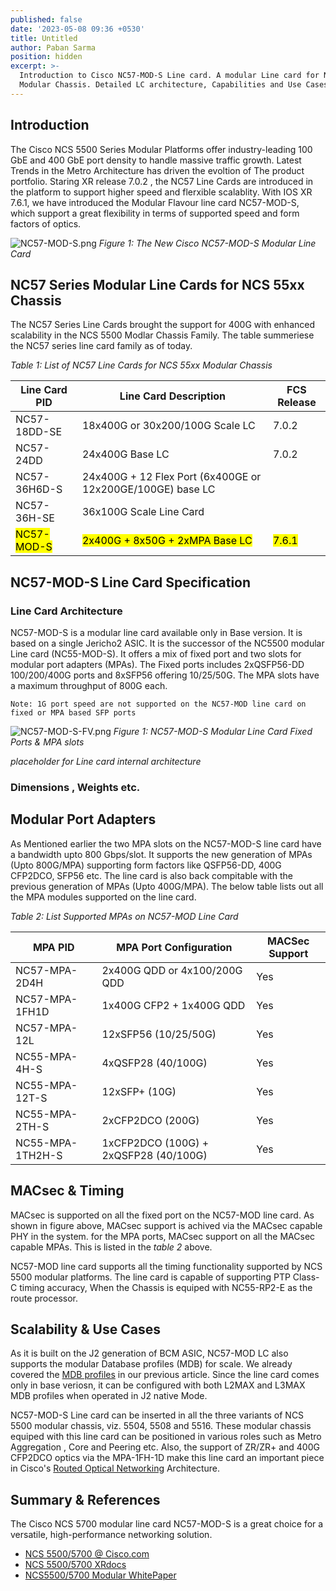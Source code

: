 ```yaml
---
published: false
date: '2023-05-08 09:36 +0530'
title: Untitled
author: Paban Sarma
position: hidden
excerpt: >-
  Introduction to Cisco NC57-MOD-S Line card. A modular Line card for NCS 5500
  Modular Chassis. Detailed LC architecture, Capabilities and Use Cases.
---
```

## Introduction

The Cisco NCS 5500 Series Modular Platforms offer industry-leading 100 GbE and 400 GbE port density to handle massive traffic growth. Latest Trends in the Metro Architecture has driven the evoltion of The product portfolio. Staring XR release 7.0.2 , the NC57 Line Cards are introduced in the platform to support higher speed and flerxible scalablity. With IOS XR 7.6.1, we have introduced the Modular Flavour line card NC57-MOD-S, which support a great flexibility in terms of supported speed and form factors of optics. 

![NC57-MOD-S.png]({{site.baseurl}}/images/NC57-MOD-S.png)
_Figure 1: The New Cisco NC57-MOD-S Modular Line Card_


## NC57 Series  Modular Line Cards for NCS 55xx Chassis
The NC57 Series Line Cards brought the support for 400G with enhanced scalability in the NCS 5500 Modlar Chassis Family. The table summeriese the NC57 series line card family as of today. 


*_Table 1: List of NC57 Line Cards for NCS 55xx Modular Chassis_*

| Line Card PID | Line Card Description | FCS Release |
|---------------|-----------------------|-------------|
| NC57-18DD-SE |18x400G or 30x200/100G Scale LC| 7.0.2|
|NC57-24DD | 24x400G Base LC | 7.0.2 |
| NC57-36H6D-S | 24x400G + 12 Flex Port (6x400GE or 12x200GE/100GE) base LC| |
| NC57-36H-SE |36x100G Scale Line Card ||
|<mark>NC57-MOD-S</mark>| <mark>2x400G + 8x50G + 2xMPA Base LC </mark> |<mark>7.6.1</mark>| 


## NC57-MOD-S Line Card Specification


### Line Card Architecture

NC57-MOD-S is a modular line card available only in Base version. It is based on a single Jericho2 ASIC. It is the successor of the NC5500 modular Line card (NC55-MOD-S). It offers a mix of fixed port and two slots for modular port adapters (MPAs). The Fixed ports includes 2xQSFP56-DD 100/200/400G ports and 8xSFP56 offering 10/25/50G. The MPA slots have a maximum throughput of 800G each. 

`Note: 1G port speed are not supported on the NC57-MOD line card on fixed or MPA based SFP ports`

![NC57-MOD-S-FV.png]({{site.baseurl}}/images/NC57-MOD-S-FV.png)
_Figure 1: NC57-MOD-S Modular Line Card Fixed Ports & MPA slots_


_placeholder for Line card internal architecture_


### Dimensions , Weights etc.

## Modular Port Adapters
As Mentioned earlier the two MPA slots on the NC57-MOD-S line card have a bandwidth upto 800 Gbps/slot. It supports the new generation of MPAs (Upto 800G/MPA) supporting form factors like QSFP56-DD, 400G CFP2DCO, SFP56 etc. The line card is also back compitable with the previous generation of MPAs (Upto 400G/MPA). The below table lists out all the MPA modules supported on the line card.

*_Table 2: List Supported MPAs on NC57-MOD Line Card_*

| MPA PID | MPA Port Configuration | MACSec Support|
|---------|------------------------|---------------|
|NC57-MPA-2D4H| 2x400G QDD or 4x100/200G QDD| Yes|
|NC57-MPA-1FH1D| 1x400G CFP2 + 1x400G QDD | Yes|
|NC57-MPA-12L | 12xSFP56 (10/25/50G) | Yes |
|NC55-MPA-4H-S| 4xQSFP28 (40/100G)| Yes|
| NC55-MPA-12T-S | 12xSFP+ (10G)|Yes|
|NC55-MPA-2TH-S | 2xCFP2DCO (200G)| Yes |
|NC55-MPA-1TH2H-S | 1xCFP2DCO (100G) + 2xQSFP28 (40/100G) | Yes|



## MACsec & Timing

MACsec is supported on all the fixed port on the NC57-MOD line card. As shown in figure above, MACsec support is achived via the MACsec capable PHY in the system. for the MPA ports, MACsec support on all the MACsec capable MPAs. This is listed in the _table 2_ above.

NC57-MOD line card supports all the timing functionality supported by NCS 5500 modular platforms. The line card is capable of supporting PTP Class-C timing accuracy, When the Chassis is equiped with NC55-RP2-E as the route processor.


## Scalability & Use Cases

As it is built on the J2 generation of BCM ASIC, NC57-MOD LC also supports the modular Database profiles (MDB) for  scale. We already covered the [MDB profiles](https://xrdocs.io/ncs5500/tutorials/mdb-ncs5700/) in our previous article. Since the line card comes only in base veriosn,  it can be configured with both L2MAX and L3MAX MDB profiles when operated in J2 native Mode. 

NC57-MOD-S Line card can be inserted in all the three variants of NCS 5500 modular chassis, viz. 5504, 5508 and 5516. These modular chassis equiped with this line card can be positioned in various roles such as Metro Aggregation , Core and Peering etc. Also, the support of ZR/ZR+ and 400G CFP2DCO optics via the MPA-1FH-1D make this line card an important piece in Cisco's [Routed Optical Networking](https://www.cisco.com/c/en/us/solutions/service-provider/routed-optical-networking/index.html) Architecture.


## Summary & References
The Cisco NCS 5700 modular line card NC57-MOD-S is a great choice for a versatile, high-performance networking solution. 


- [NCS 5500/5700 @ Cisco.com](https://www.cisco.com/c/en/us/products/routers/network-convergence-system-5500-series/index.html)
- [NCS 5500/5700 XRdocs](https://xrdocs.io/ncs5500/)
- [NCS5500/5700 Modular WhitePaper](https://www.cisco.com/c/en/us/products/collateral/routers/network-convergence-system-5500-series/network-convergence-sys-wp.html)
